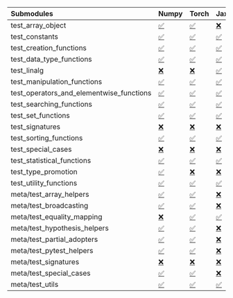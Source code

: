 | Submodules                               | Numpy                                                                                                                           | Torch                                                                                                                           | Jax                                                                                                                             | Tensorflow                                                                                                                      |
|:-----------------------------------------|:--------------------------------------------------------------------------------------------------------------------------------|:--------------------------------------------------------------------------------------------------------------------------------|:--------------------------------------------------------------------------------------------------------------------------------|:--------------------------------------------------------------------------------------------------------------------------------|
| test_array_object                        | <a href="https://github.com/unifyai/ivy/runs/8200194210?check_suite_focus=true" rel="noopener noreferrer" target="_blank">✅</a> | <a href="https://github.com/unifyai/ivy/runs/8200195582?check_suite_focus=true" rel="noopener noreferrer" target="_blank">✅</a> | <a href="https://github.com/unifyai/ivy/runs/8200196955?check_suite_focus=true" rel="noopener noreferrer" target="_blank">❌</a> | <a href="https://github.com/unifyai/ivy/runs/8200198716?check_suite_focus=true" rel="noopener noreferrer" target="_blank">✅</a> |
| test_constants                           | <a href="https://github.com/unifyai/ivy/runs/8200194280?check_suite_focus=true" rel="noopener noreferrer" target="_blank">✅</a> | <a href="https://github.com/unifyai/ivy/runs/8200195633?check_suite_focus=true" rel="noopener noreferrer" target="_blank">✅</a> | <a href="https://github.com/unifyai/ivy/runs/8200197002?check_suite_focus=true" rel="noopener noreferrer" target="_blank">✅</a> | <a href="https://github.com/unifyai/ivy/runs/8200198799?check_suite_focus=true" rel="noopener noreferrer" target="_blank">✅</a> |
| test_creation_functions                  | <a href="https://github.com/unifyai/ivy/runs/8200194366?check_suite_focus=true" rel="noopener noreferrer" target="_blank">✅</a> | <a href="https://github.com/unifyai/ivy/runs/8200195680?check_suite_focus=true" rel="noopener noreferrer" target="_blank">✅</a> | <a href="https://github.com/unifyai/ivy/runs/8200197064?check_suite_focus=true" rel="noopener noreferrer" target="_blank">✅</a> | <a href="https://github.com/unifyai/ivy/runs/8200198853?check_suite_focus=true" rel="noopener noreferrer" target="_blank">✅</a> |
| test_data_type_functions                 | <a href="https://github.com/unifyai/ivy/runs/8200194444?check_suite_focus=true" rel="noopener noreferrer" target="_blank">✅</a> | <a href="https://github.com/unifyai/ivy/runs/8200195733?check_suite_focus=true" rel="noopener noreferrer" target="_blank">✅</a> | <a href="https://github.com/unifyai/ivy/runs/8200197138?check_suite_focus=true" rel="noopener noreferrer" target="_blank">✅</a> | <a href="https://github.com/unifyai/ivy/runs/8200198930?check_suite_focus=true" rel="noopener noreferrer" target="_blank">✅</a> |
| test_linalg                              | <a href="https://github.com/unifyai/ivy/runs/8200194504?check_suite_focus=true" rel="noopener noreferrer" target="_blank">❌</a> | <a href="https://github.com/unifyai/ivy/runs/8200195784?check_suite_focus=true" rel="noopener noreferrer" target="_blank">❌</a> | <a href="https://github.com/unifyai/ivy/runs/8200197194?check_suite_focus=true" rel="noopener noreferrer" target="_blank">✅</a> | <a href="https://github.com/unifyai/ivy/runs/8200198979?check_suite_focus=true" rel="noopener noreferrer" target="_blank">❌</a> |
| test_manipulation_functions              | <a href="https://github.com/unifyai/ivy/runs/8200194561?check_suite_focus=true" rel="noopener noreferrer" target="_blank">✅</a> | <a href="https://github.com/unifyai/ivy/runs/8200195853?check_suite_focus=true" rel="noopener noreferrer" target="_blank">✅</a> | <a href="https://github.com/unifyai/ivy/runs/8200197254?check_suite_focus=true" rel="noopener noreferrer" target="_blank">✅</a> | <a href="https://github.com/unifyai/ivy/runs/8200199035?check_suite_focus=true" rel="noopener noreferrer" target="_blank">✅</a> |
| test_operators_and_elementwise_functions | <a href="https://github.com/unifyai/ivy/runs/8200194607?check_suite_focus=true" rel="noopener noreferrer" target="_blank">✅</a> | <a href="https://github.com/unifyai/ivy/runs/8200195918?check_suite_focus=true" rel="noopener noreferrer" target="_blank">✅</a> | <a href="https://github.com/unifyai/ivy/runs/8200197322?check_suite_focus=true" rel="noopener noreferrer" target="_blank">✅</a> | <a href="https://github.com/unifyai/ivy/runs/8200199093?check_suite_focus=true" rel="noopener noreferrer" target="_blank">✅</a> |
| test_searching_functions                 | <a href="https://github.com/unifyai/ivy/runs/8200194669?check_suite_focus=true" rel="noopener noreferrer" target="_blank">✅</a> | <a href="https://github.com/unifyai/ivy/runs/8200196004?check_suite_focus=true" rel="noopener noreferrer" target="_blank">✅</a> | <a href="https://github.com/unifyai/ivy/runs/8200197377?check_suite_focus=true" rel="noopener noreferrer" target="_blank">✅</a> | <a href="https://github.com/unifyai/ivy/runs/8200199141?check_suite_focus=true" rel="noopener noreferrer" target="_blank">✅</a> |
| test_set_functions                       | <a href="https://github.com/unifyai/ivy/runs/8200194723?check_suite_focus=true" rel="noopener noreferrer" target="_blank">✅</a> | <a href="https://github.com/unifyai/ivy/runs/8200196052?check_suite_focus=true" rel="noopener noreferrer" target="_blank">✅</a> | <a href="https://github.com/unifyai/ivy/runs/8200197430?check_suite_focus=true" rel="noopener noreferrer" target="_blank">✅</a> | <a href="https://github.com/unifyai/ivy/runs/8200199200?check_suite_focus=true" rel="noopener noreferrer" target="_blank">✅</a> |
| test_signatures                          | <a href="https://github.com/unifyai/ivy/runs/8200194780?check_suite_focus=true" rel="noopener noreferrer" target="_blank">❌</a> | <a href="https://github.com/unifyai/ivy/runs/8200196110?check_suite_focus=true" rel="noopener noreferrer" target="_blank">❌</a> | <a href="https://github.com/unifyai/ivy/runs/8200197493?check_suite_focus=true" rel="noopener noreferrer" target="_blank">❌</a> | <a href="https://github.com/unifyai/ivy/runs/8200199257?check_suite_focus=true" rel="noopener noreferrer" target="_blank">❌</a> |
| test_sorting_functions                   | <a href="https://github.com/unifyai/ivy/runs/8200194851?check_suite_focus=true" rel="noopener noreferrer" target="_blank">✅</a> | <a href="https://github.com/unifyai/ivy/runs/8200196160?check_suite_focus=true" rel="noopener noreferrer" target="_blank">✅</a> | <a href="https://github.com/unifyai/ivy/runs/8200197550?check_suite_focus=true" rel="noopener noreferrer" target="_blank">✅</a> | <a href="https://github.com/unifyai/ivy/runs/8200199336?check_suite_focus=true" rel="noopener noreferrer" target="_blank">✅</a> |
| test_special_cases                       | <a href="https://github.com/unifyai/ivy/runs/8200194896?check_suite_focus=true" rel="noopener noreferrer" target="_blank">❌</a> | <a href="https://github.com/unifyai/ivy/runs/8200196201?check_suite_focus=true" rel="noopener noreferrer" target="_blank">❌</a> | <a href="https://github.com/unifyai/ivy/runs/8200197613?check_suite_focus=true" rel="noopener noreferrer" target="_blank">❌</a> | <a href="https://github.com/unifyai/ivy/runs/8200199390?check_suite_focus=true" rel="noopener noreferrer" target="_blank">❌</a> |
| test_statistical_functions               | <a href="https://github.com/unifyai/ivy/runs/8200194952?check_suite_focus=true" rel="noopener noreferrer" target="_blank">✅</a> | <a href="https://github.com/unifyai/ivy/runs/8200196250?check_suite_focus=true" rel="noopener noreferrer" target="_blank">✅</a> | <a href="https://github.com/unifyai/ivy/runs/8200197659?check_suite_focus=true" rel="noopener noreferrer" target="_blank">✅</a> | <a href="https://github.com/unifyai/ivy/runs/8200199463?check_suite_focus=true" rel="noopener noreferrer" target="_blank">❌</a> |
| test_type_promotion                      | <a href="https://github.com/unifyai/ivy/runs/8200195009?check_suite_focus=true" rel="noopener noreferrer" target="_blank">✅</a> | <a href="https://github.com/unifyai/ivy/runs/8200196302?check_suite_focus=true" rel="noopener noreferrer" target="_blank">❌</a> | <a href="https://github.com/unifyai/ivy/runs/8200197712?check_suite_focus=true" rel="noopener noreferrer" target="_blank">❌</a> | <a href="https://github.com/unifyai/ivy/runs/8200199547?check_suite_focus=true" rel="noopener noreferrer" target="_blank">❌</a> |
| test_utility_functions                   | <a href="https://github.com/unifyai/ivy/runs/8200195064?check_suite_focus=true" rel="noopener noreferrer" target="_blank">✅</a> | <a href="https://github.com/unifyai/ivy/runs/8200196353?check_suite_focus=true" rel="noopener noreferrer" target="_blank">✅</a> | <a href="https://github.com/unifyai/ivy/runs/8200197784?check_suite_focus=true" rel="noopener noreferrer" target="_blank">✅</a> | <a href="https://github.com/unifyai/ivy/runs/8200199617?check_suite_focus=true" rel="noopener noreferrer" target="_blank">✅</a> |
| meta/test_array_helpers                  | <a href="https://github.com/unifyai/ivy/runs/8200195103?check_suite_focus=true" rel="noopener noreferrer" target="_blank">✅</a> | <a href="https://github.com/unifyai/ivy/runs/8200196402?check_suite_focus=true" rel="noopener noreferrer" target="_blank">✅</a> | <a href="https://github.com/unifyai/ivy/runs/8200197914?check_suite_focus=true" rel="noopener noreferrer" target="_blank">❌</a> | <a href="https://github.com/unifyai/ivy/runs/8200199681?check_suite_focus=true" rel="noopener noreferrer" target="_blank">✅</a> |
| meta/test_broadcasting                   | <a href="https://github.com/unifyai/ivy/runs/8200195169?check_suite_focus=true" rel="noopener noreferrer" target="_blank">✅</a> | <a href="https://github.com/unifyai/ivy/runs/8200196488?check_suite_focus=true" rel="noopener noreferrer" target="_blank">✅</a> | <a href="https://github.com/unifyai/ivy/runs/8200198042?check_suite_focus=true" rel="noopener noreferrer" target="_blank">❌</a> | <a href="https://github.com/unifyai/ivy/runs/8200199751?check_suite_focus=true" rel="noopener noreferrer" target="_blank">✅</a> |
| meta/test_equality_mapping               | <a href="https://github.com/unifyai/ivy/runs/8200195248?check_suite_focus=true" rel="noopener noreferrer" target="_blank">❌</a> | <a href="https://github.com/unifyai/ivy/runs/8200196533?check_suite_focus=true" rel="noopener noreferrer" target="_blank">✅</a> | <a href="https://github.com/unifyai/ivy/runs/8200198177?check_suite_focus=true" rel="noopener noreferrer" target="_blank">✅</a> | <a href="https://github.com/unifyai/ivy/runs/8200199821?check_suite_focus=true" rel="noopener noreferrer" target="_blank">✅</a> |
| meta/test_hypothesis_helpers             | <a href="https://github.com/unifyai/ivy/runs/8200195289?check_suite_focus=true" rel="noopener noreferrer" target="_blank">✅</a> | <a href="https://github.com/unifyai/ivy/runs/8200196585?check_suite_focus=true" rel="noopener noreferrer" target="_blank">✅</a> | <a href="https://github.com/unifyai/ivy/runs/8200198325?check_suite_focus=true" rel="noopener noreferrer" target="_blank">❌</a> | <a href="https://github.com/unifyai/ivy/runs/8200199922?check_suite_focus=true" rel="noopener noreferrer" target="_blank">✅</a> |
| meta/test_partial_adopters               | <a href="https://github.com/unifyai/ivy/runs/8200195329?check_suite_focus=true" rel="noopener noreferrer" target="_blank">✅</a> | <a href="https://github.com/unifyai/ivy/runs/8200196638?check_suite_focus=true" rel="noopener noreferrer" target="_blank">✅</a> | <a href="https://github.com/unifyai/ivy/runs/8200198419?check_suite_focus=true" rel="noopener noreferrer" target="_blank">❌</a> | <a href="https://github.com/unifyai/ivy/runs/8200199992?check_suite_focus=true" rel="noopener noreferrer" target="_blank">✅</a> |
| meta/test_pytest_helpers                 | <a href="https://github.com/unifyai/ivy/runs/8200195382?check_suite_focus=true" rel="noopener noreferrer" target="_blank">✅</a> | <a href="https://github.com/unifyai/ivy/runs/8200196700?check_suite_focus=true" rel="noopener noreferrer" target="_blank">✅</a> | <a href="https://github.com/unifyai/ivy/runs/8200198477?check_suite_focus=true" rel="noopener noreferrer" target="_blank">❌</a> | <a href="https://github.com/unifyai/ivy/runs/8200200142?check_suite_focus=true" rel="noopener noreferrer" target="_blank">✅</a> |
| meta/test_signatures                     | <a href="https://github.com/unifyai/ivy/runs/8200195420?check_suite_focus=true" rel="noopener noreferrer" target="_blank">❌</a> | <a href="https://github.com/unifyai/ivy/runs/8200196779?check_suite_focus=true" rel="noopener noreferrer" target="_blank">❌</a> | <a href="https://github.com/unifyai/ivy/runs/8200198545?check_suite_focus=true" rel="noopener noreferrer" target="_blank">❌</a> | <a href="https://github.com/unifyai/ivy/runs/8200200203?check_suite_focus=true" rel="noopener noreferrer" target="_blank">❌</a> |
| meta/test_special_cases                  | <a href="https://github.com/unifyai/ivy/runs/8200195473?check_suite_focus=true" rel="noopener noreferrer" target="_blank">✅</a> | <a href="https://github.com/unifyai/ivy/runs/8200196840?check_suite_focus=true" rel="noopener noreferrer" target="_blank">✅</a> | <a href="https://github.com/unifyai/ivy/runs/8200198609?check_suite_focus=true" rel="noopener noreferrer" target="_blank">❌</a> | <a href="https://github.com/unifyai/ivy/runs/8200200280?check_suite_focus=true" rel="noopener noreferrer" target="_blank">✅</a> |
| meta/test_utils                          | <a href="https://github.com/unifyai/ivy/runs/8200195532?check_suite_focus=true" rel="noopener noreferrer" target="_blank">✅</a> | <a href="https://github.com/unifyai/ivy/runs/8200196892?check_suite_focus=true" rel="noopener noreferrer" target="_blank">✅</a> | <a href="https://github.com/unifyai/ivy/runs/8200198665?check_suite_focus=true" rel="noopener noreferrer" target="_blank">✅</a> | <a href="https://github.com/unifyai/ivy/runs/8200200364?check_suite_focus=true" rel="noopener noreferrer" target="_blank">✅</a> |